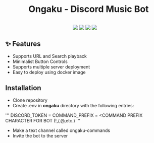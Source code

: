 <div id="user-content-toc">
  <ul align="center">
    <summary><h1 align="center" style="display: inline-block;">Ongaku - Discord Music Bot</h1></summary>
  </ul>
</div>


<p align="center">
        <img src="https://img.shields.io/badge/Discord-5865F2?style=for-the-badge&logo=discord&logoColor=white" /></a>
        <img src="https://img.shields.io/badge/Python-FFD43B?style=for-the-badge&logo=python&logoColor=blue" /></a>
        <img src="https://img.shields.io/badge/YouTube-FF0000?style=for-the-badge&logo=youtube&logoColor=white" /></a>
        <img src="https://img.shields.io/badge/Docker-2CA5E0?style=for-the-badge&logo=docker&logoColor=white" /></a>

</p>

<h2> ✨ Features </h2>

* Supports URL and Search playback
* Minimalist Button Controls
* Supports multiple server deployment
* Easy to deploy using docker image


<h2> Installation </h2>

* Clone repository
* Create .env in **ongaku** directory with the following entries:

'''
DISCORD_TOKEN = <YOUR TOKEN HERE>
COMMAND_PREFIX = <COMMAND PREFIX CHARACTER FOR BOT (!,/,@,etc.)
'''

* Make a text channel called ongaku-commands
* Invite the bot to the server
